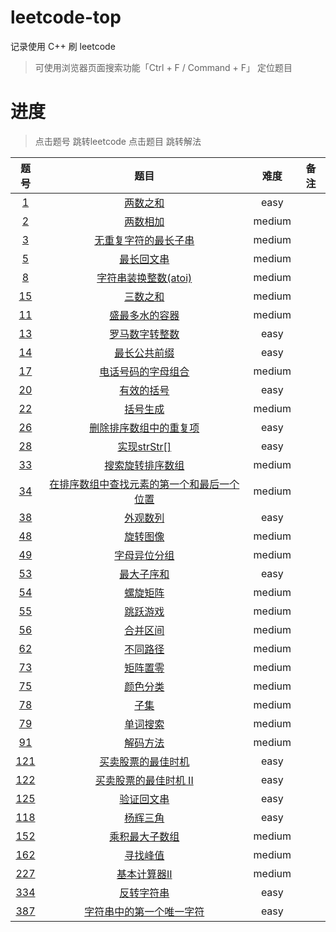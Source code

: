 # leetcode-top

记录使用 C++ 刷 leetcode

> 可使用浏览器页面搜索功能「Ctrl + F / Command + F」 定位题目

# 进度

> 点击题号 跳转leetcode
> 点击题目 跳转解法

|                             题号                             |                             题目                             |  难度  | 备注 |
| :----------------------------------------------------------: | :----------------------------------------------------------: | :----: | :--: |
|        [1](https://leetcode-cn.com/problems/two-sum/)        |                   [两数之和](/easy/1.cpp)                    |  easy  |      |
|    [2](https://leetcode-cn.com/problems/add-two-numbers/)    |                  [两数相加](/medium/2.cpp)                   | medium |      |
| [3](https://leetcode-cn.com/problems/longest-substring-without-repeating-characters/) |            [无重复字符的最长子串](/medium/3.cpp)             | medium |      |
| [5](https://leetcode-cn.com/problems/longest-palindromic-substring/) |                 [最长回文串](/medium/5.cpp)                  | medium |      |
| [8](https://leetcode-cn.com/problems/string-to-integer-atoi/) |            [字符串装换整数(atoi)](/medium/8.cpp)             | medium |      |
|         [15](https://leetcode-cn.com/problems/3sum/)         |                  [三数之和](/medium/15.cpp)                  | medium |      |
| [11](https://leetcode-cn.com/problems/container-with-most-water/) |               [盛最多水的容器](/medium/11.cpp)               | medium |      |
|   [13](https://leetcode-cn.com/problems/roman-to-integer/)   |               [罗马数字转整数](/medium/13.cpp)               |  easy  |      |
| [14](https://leetcode-cn.com/problems/longest-common-prefix/) |                 [最长公共前缀](/easy/14.cpp)                 |  easy  |      |
| [17](https://leetcode-cn.com/problems/letter-combinations-of-a-phone-number/) |             [电话号码的字母组合](/medium/17.cpp)             | medium |      |
|  [20](https://leetcode-cn.com/problems/valid-parentheses/)   |                  [有效的括号](/easy/20.cpp)                  |  easy  |      |
| [22](https://leetcode-cn.com/problems/generate-parentheses/) |                  [括号生成](/medium/22.cpp)                  | medium |      |
| [26](https://leetcode-cn.com/problems/remove-duplicates-from-sorted-array/) |            [删除排序数组中的重复项](/easy/26.cpp)            |  easy  |      |
|   [28](https://leetcode-cn.com/problems/implement-strstr/)   |                 [实现strStr[]](/easy/28.cpp)                 |  easy  |      |
| [33](https://leetcode-cn.com/problems/search-in-rotated-sorted-array/) |              [搜索旋转排序数组](/medium/33/cpp)              | medium |      |
| [34](https://leetcode-cn.com/problems/find-first-and-last-position-of-element-in-sorted-array/) | [在排序数组中查找元素的第一个和最后一个位置](/medium/34.cpp) | medium |      |
|    [38](https://leetcode-cn.com/problems/count-and-say/)     |                   [外观数列](/easy/38.cpp)                   |  easy  |      |
|     [48](https://leetcode-cn.com/problems/rotate-image/)     |                  [旋转图像](/medium/48.cpp)                  | medium |      |
|    [49](https://leetcode-cn.com/problems/group-anagrams/)    |                [字母异位分组](/mediun/49.cpp)                | medium |      |
|   [53](https://leetcode-cn.com/problems/maximum-subarray/)   |                  [最大子序和](/easy/53.cpp)                  |  easy  |      |
|    [54](https://leetcode-cn.com/problems/spiral-matrix/)     |                  [螺旋矩阵](/medium/54.cpp)                  | medium |      |
|      [55](https://leetcode-cn.com/problems/jump-game/)       |                  [跳跃游戏](/medium/55.cpp)                  | medium |      |
|   [56](https://leetcode-cn.com/problems/merge-intervals/)    |                  [合并区间](/medium/56.cpp)                  | medium |      |
|     [62](https://leetcode-cn.com/problems/unique-paths/)     |                  [不同路径](/medium/62.cpp)                  | medium |      |
|  [73](https://leetcode-cn.com/problems/set-matrix-zeroes/)   |                  [矩阵置零](/medium/73.cpp)                  | medium |      |
|     [75](https://leetcode-cn.com/problems/sort-colors/)      |                  [颜色分类](/medium/75.cpp)                  | medium |      |
|   [78](https://leetcode-cn.com/problems/subsets/solution/)   |                    [子集](/medium/78.cpp)                    | medium |      |
|     [79](https://leetcode-cn.com/problems/word-search/)      |                  [单词搜索](/medium/79.cpp)                  | medium |      |
|     [91](https://leetcode-cn.com/problems/decode-ways/)      |                  [解码方法](/medium/91.cpp)                  | medium |      |
| [121](https://leetcode-cn.com/problems/best-time-to-buy-and-sell-stock/) |             [买卖股票的最佳时机](/easy/121.cpp)              |  easy  |      |
| [122](https://leetcode-cn.com/problems/best-time-to-buy-and-sell-stock-ii/) |            [买卖股票的最佳时机 II](/easy/122.cpp)            |  easy  |      |
|  [125](https://leetcode-cn.com/problems/valid-palindrome/)   |                 [验证回文串](/easy/125.cpp)                  |  easy  |      |
|  [118](https://leetcode-cn.com/problems/pascals-triangle/)   |                  [杨辉三角](/easy/118.cpp)                   |  easy  |      |
| [152](https://leetcode-cn.com/problems/maximum-product-subarray/) |              [乘积最大子数组](/medium/152.cpp)               | medium |      |
|  [162](https://leetcode-cn.com/problems/find-peak-element/)  |                 [寻找峰值](/medium/162.cpp)                  | medium |      |
| [227](https://leetcode-cn.com/problems/basic-calculator-ii/) |               [基本计算器II](/medium/227.cpp)                | medium |      |
|   [334](https://leetcode-cn.com/problems/reverse-string/)    |                 [反转字符串](/easy/334.cpp)                  |  easy  |      |
| [387](https://leetcode-cn.com/problems/first-unique-character-in-a-string/) |          [字符串中的第一个唯一字符](/easy/387.cpp)           |  easy  |      |

